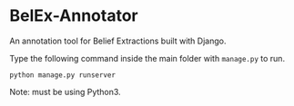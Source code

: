 # BelEx-Annotator
An annotation tool for Belief Extractions built with Django.

Type the following command inside the main folder with `manage.py` to run.

```console
python manage.py runserver
```
Note: must be using Python3.

